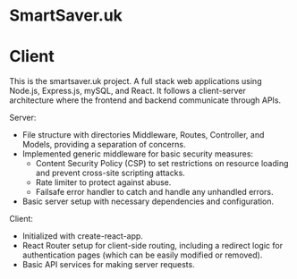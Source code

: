# SmartSaver.uk
# Client

This is the smartsaver.uk project. A full stack web applications using Node.js, Express.js, mySQL, and React. It follows a client-server architecture where the frontend and backend communicate through APIs.

Server:

- File structure with directories Middleware, Routes, Controller, and Models, providing a separation of concerns.
- Implemented generic middleware for basic security measures:
  - Content Security Policy (CSP) to set restrictions on resource loading and prevent cross-site scripting attacks.
  - Rate limiter to protect against abuse.
  - Failsafe error handler to catch and handle any unhandled errors.
- Basic server setup with necessary dependencies and configuration.
  
Client:

- Initialized with create-react-app.
- React Router setup for client-side routing, including a redirect logic for authentication pages (which can be easily modified or removed).
- Basic API services for making server requests.
